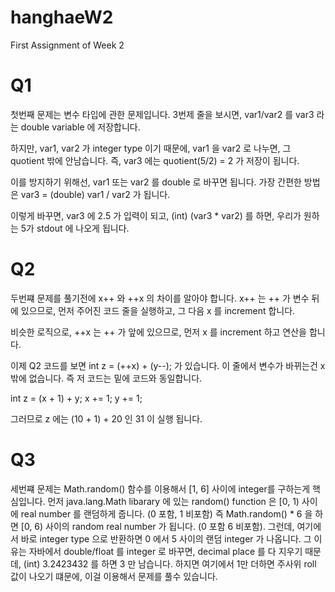 # hanghaeW2
First Assignment of Week 2

# Q1

첫번째 문제는 변수 타입에 관한 문제입니다. 3번제 줄을 보시면, var1/var2 를 var3 라는 double variable 에 저장합니다.

하지만, var1, var2 가 integer type 이기 때문에, var1 을 var2 로 나누면, 그 quotient 밖에 안남습니다. 즉, var3 에는 quotient(5/2) = 2 가 저장이 됩니다.

이를 방지하기 위해선, var1 또는 var2 를 double 로 바꾸면 됩니다. 가장 간편한 방법은 var3 = (double) var1 / var2 가 됩니다.

이렇게 바꾸면, var3 에 2.5 가 입력이 되고, (int) (var3 * var2) 를 하면, 우리가 원하는 5가 stdout 에 나오게 됩니다.


# Q2

두번쨰 문제를 풀기전에 x++ 와 ++x 의 차이를 알아야 합니다. x++ 는 ++ 가 변수 뒤에 있으므로, 먼저 주어진 코드 줄을 실행하고, 그 다음 x 를 increment 합니다.

비슷한 로직으로, ++x 는 ++ 가 앞에 있으므로, 먼저 x 를 increment 하고 연산을 합니다.

이제 Q2 코드를 보면 int z = (++x) + (y--); 가 있습니다. 이 줄에서 변수가 바뀌는건 x 밖에 없습니다. 즉 저 코드는 밑에 코드와 동일합니다.

int z = (x + 1) + y;
x += 1;
y += 1;

그러므로 z 에는 (10 + 1) + 20 인 31 이 실행 됩니다.


# Q3

세번쨰 문제는 Math.random() 함수를 이용해서 [1, 6] 사이에 integer를 구하는게 핵심입니다. 먼저 java.lang.Math libarary 에 있는 random() function 은 [0, 1) 사이에 real number 를 랜덤하게 줍니다. (0 포함, 1 비포함) 즉 Math.random() * 6 을 하면 [0, 6) 사이의 random real number 가 됩니다. (0 포함 6 비포함). 그런데, 여기에서 바로 integer type 으로 반환하면 0 에서 5 사이의 랜덤 integer 가 나옵니다. 그 이유는 자바에서 double/float 를 integer 로 바꾸면, decimal place 를 다 지우기 때문데, (int) 3.2423432 를 하면 3 만 남습니다. 하지면 여기에서 1만 더하면 주사위 roll 값이 나오기 떄문에, 이걸 이용해서 문제를 풀수 있습니다.
